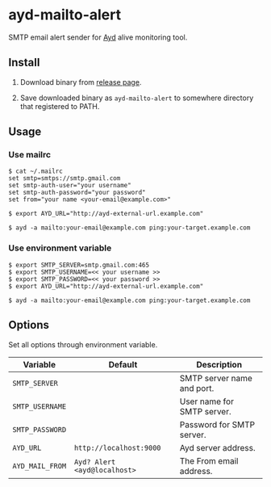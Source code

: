 ayd-mailto-alert
================

SMTP email alert sender for [Ayd](https://github.com/macrat/ayd) alive monitoring tool.


## Install

1. Download binary from [release page](https://github.com/macrat/ayd-mailto-alert/releases).

2. Save downloaded binary as `ayd-mailto-alert` to somewhere directory that registered to PATH.


## Usage

### Use mailrc

``` shell
$ cat ~/.mailrc
set smtp=smtps://smtp.gmail.com
set smtp-auth-user="your username"
set smtp-auth-password="your password"
set from="your name <your-email@example.com>"

$ export AYD_URL="http://ayd-external-url.example.com"

$ ayd -a mailto:your-email@example.com ping:your-target.example.com
```

### Use environment variable

``` shell
$ export SMTP_SERVER=smtp.gmail.com:465
$ export SMTP_USERNAME=<< your username >>
$ export SMTP_PASSWORD=<< your password >>
$ export AYD_URL="http://ayd-external-url.example.com"

$ ayd -a mailto:your-email@example.com ping:your-target.example.com
```


## Options

Set all options through environment variable.

|Variable       |Default                     |Description               |
|---------------|----------------------------|--------------------------|
|`SMTP_SERVER`  |                            |SMTP server name and port.|
|`SMTP_USERNAME`|                            |User name for SMTP server.|
|`SMTP_PASSWORD`|                            |Password for SMTP server. |
|`AYD_URL`      |`http://localhost:9000`     |Ayd server address.       |
|`AYD_MAIL_FROM`|`Ayd? Alert <ayd@localhost>`|The From email address.   |
